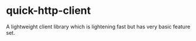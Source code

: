 # quick-http-client

A lightweight client library which is lightening fast but has very basic feature set.

